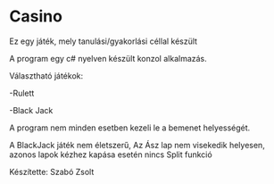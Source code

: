# Casino
Ez egy játék, mely tanulási/gyakorlási céllal készült

A program egy c# nyelven készült konzol alkalmazás.

Választható játékok:

-Rulett

-Black Jack

A program nem minden esetben kezeli le a bemenet helyességét.

A BlackJack játék nem életszerű, Az Ász lap nem visekedik helyesen, azonos lapok kézhez kapása esetén nincs Split funkció


Készítette: Szabó Zsolt
